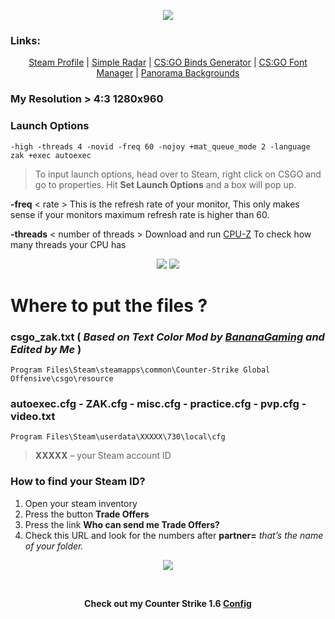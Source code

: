 <p align="center">
  <img src="https://i.imgur.com/NsN13SA.png">
</p>

### Links:
<p align="center">
  <a href="https://steamcommunity.com/id/zakizak01/">Steam Profile</a> |
  <a href="http://simpleradar.com/">Simple Radar</a> |
  <a href="http://csgobindsgenerator.com/">CS:GO Binds Generator</a> |
  <a href="https://github.com/WilliamRagstad/Font-Manager/releases">CS:GO Font Manager</a> |
  <a href="https://www.mruy.de/csgo-panorama-backgrounds/">Panorama Backgrounds</a></p>

### My Resolution > 4:3 1280x960
### Launch Options
```
-high -threads 4 -novid -freq 60 -nojoy +mat_queue_mode 2 -language zak +exec autoexec
```
> To input launch options, head over to Steam, right click on CSGO and go to properties. Hit **Set Launch Options** and a box will pop up.

**-freq** < rate > This is the refresh rate of your monitor, This only makes sense if your monitors maximum refresh rate is higher than 60.

**-threads** < number of threads > Download and run [CPU-Z](https://www.cpuid.com/softwares/cpu-z.html) To check how many threads your CPU has

<p align="center">
  <img src="https://i.imgur.com/NCb32XI.png">
  <img src="https://i.imgur.com/EdJFPuL.png">
</p>


# Where to put the files ?
### csgo_zak.txt ( *Based on Text Color Mod by [BananaGaming](https://bananagaming.tv/textcolormod.php) and Edited by Me* )
```
Program Files\Steam\steamapps\common\Counter-Strike Global Offensive\csgo\resource
```
### autoexec.cfg - ZAK.cfg - misc.cfg - practice.cfg - pvp.cfg - video.txt
```
Program Files\Steam\userdata\XXXXX\730\local\cfg
```
> **XXXXX** – your Steam account ID

### How to find your Steam ID?

1. Open your steam inventory
2. Press the button **Trade Offers**
3. Press the link **Who can send me Trade Offers?**
4. Check this URL and look for the numbers after **partner=** *that’s the name of your folder.*

<p align="center">
  <img src="https://i.imgur.com/iioJZMY.png">
</p>
<br>
<p align="center">
  <b>Check out my Counter Strike 1.6 <a href="https://gist.github.com/zakizak01/2c1bee8f4cda2b0bbef9dbcb4d5d503a">Config</a></b></p>
